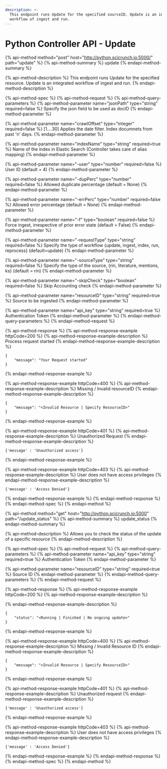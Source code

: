 ```yaml
---
description: >-
  This endpoint runs Update for the specified sourceID. Update is an integrated
  workflow of ingest and run.
---
```


# Python Controller API - Update

{% api-method method="post" host="http://python.scicrunch.io:5000/" path="update" %}
{% api-method-summary %}
update
{% endapi-method-summary %}

{% api-method-description %}
This endpoint runs Update for the specified resource. Update is an integrated workflow of ingest and run.
{% endapi-method-description %}

{% api-method-spec %}
{% api-method-request %}
{% api-method-query-parameters %}
{% api-method-parameter name="jsonPath" type="string" required=false %}
Specify the json field to be used as docID
{% endapi-method-parameter %}

{% api-method-parameter name="crawlOffset" type="integer" required=false %}
\[1....30\] Applies the date filter. Index documnets from past 'n' days.
{% endapi-method-parameter %}

{% api-method-parameter name="indexName" type="string" required=true %}
Name of the index in Elastic Search \(Controller takes care of alias mapping\)
{% endapi-method-parameter %}

{% api-method-parameter name="-user" type="number" required=false %}
User ID \(default = 4\)
{% endapi-method-parameter %}

{% api-method-parameter name="-dupPerc" type="number" required=false %}
Allowed duplicate percentage \(default = None\)
{% endapi-method-parameter %}

{% api-method-parameter name="-errPerc" type="number" required=false %}
Allowed error percentage \(default = None\)
{% endapi-method-parameter %}

{% api-method-parameter name="-f" type="boolean" required=false %}
Force ingest, irrespective of prior error state \(default = False\)
{% endapi-method-parameter %}

{% api-method-parameter name="-requestType" type="string" required=false %}
Specify the type of workflow {update, ingest, index, run, reprocess} \(default=update\)
{% endapi-method-parameter %}

{% api-method-parameter name="-sourceType" type="string" required=false %}
Specify the type of the source, {rin, literature, mentions, ks} \(default = rin\)
{% endapi-method-parameter %}

{% api-method-parameter name="-skipCheck" type="boolean" required=false %}
Skip Accounting check
{% endapi-method-parameter %}

{% api-method-parameter name="resourceID" type="string" required=true %}
Source to be ingested
{% endapi-method-parameter %}

{% api-method-parameter name="api\_key" type="string" required=true %}
Authentication Token
{% endapi-method-parameter %}
{% endapi-method-query-parameters %}
{% endapi-method-request %}

{% api-method-response %}
{% api-method-response-example httpCode=200 %}
{% api-method-response-example-description %}
Process request started
{% endapi-method-response-example-description %}

```text
{
    "message": "Your Request started"
}
```
{% endapi-method-response-example %}

{% api-method-response-example httpCode=400 %}
{% api-method-response-example-description %}
Missing / Invalid resourceID
{% endapi-method-response-example-description %}

```text
{
    "message": "<Invalid Resource | Specify ResourceID>"
}
```
{% endapi-method-response-example %}

{% api-method-response-example httpCode=401 %}
{% api-method-response-example-description %}
Unauthorized Request
{% endapi-method-response-example-description %}

```text
{'message' : 'Unauthorized access'}
```
{% endapi-method-response-example %}

{% api-method-response-example httpCode=403 %}
{% api-method-response-example-description %}
User does not have access privileges
{% endapi-method-response-example-description %}

```text
{'message' : 'Access Denied'}
```
{% endapi-method-response-example %}
{% endapi-method-response %}
{% endapi-method-spec %}
{% endapi-method %}

{% api-method method="get" host="http://python.scicrunch.io:5000" path="/update\_status" %}
{% api-method-summary %}
update\_status
{% endapi-method-summary %}

{% api-method-description %}
Allows you to check the status of the update of a specific resource
{% endapi-method-description %}

{% api-method-spec %}
{% api-method-request %}
{% api-method-query-parameters %}
{% api-method-parameter name="api\_key" type="string" required=true %}
Authentication Token
{% endapi-method-parameter %}

{% api-method-parameter name="resourceID" type="string" required=true %}
Source ID
{% endapi-method-parameter %}
{% endapi-method-query-parameters %}
{% endapi-method-request %}

{% api-method-response %}
{% api-method-response-example httpCode=200 %}
{% api-method-response-example-description %}

{% endapi-method-response-example-description %}

```text
{
    "status": "<Running | Finished | No ongoing update>"
}
```
{% endapi-method-response-example %}

{% api-method-response-example httpCode=400 %}
{% api-method-response-example-description %}
Missing / Invalid Resource ID
{% endapi-method-response-example-description %}

```text
{
    "message": "<Invalid Resource | Specify ResourceID>"
}
```
{% endapi-method-response-example %}

{% api-method-response-example httpCode=401 %}
{% api-method-response-example-description %}
Unauthorized request
{% endapi-method-response-example-description %}

```text
{'message' : 'Unauthorized access'}
```
{% endapi-method-response-example %}

{% api-method-response-example httpCode=403 %}
{% api-method-response-example-description %}
User does not have access privileges
{% endapi-method-response-example-description %}

```text
{'message' : 'Access Denied'}
```
{% endapi-method-response-example %}
{% endapi-method-response %}
{% endapi-method-spec %}
{% endapi-method %}

